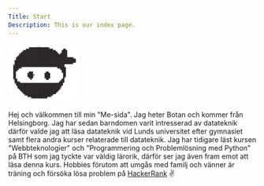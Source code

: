 ```yaml
---
Title: Start
Description: This is our index page.
---
```



![image](assets/img/ninja.png) 

Hej och välkommen till min "Me-sida". Jag heter Botan och kommer från Helsingborg. Jag har sedan barndomen varit intresserad av datateknik därför valde jag att läsa datateknik vid Lunds universitet efter gymnasiet samt flera andra kurser relaterade till datateknik. Jag har tidigare läst kursen "Webbteknologier" och "Programmering och Problemlösning med Python" på BTH som jag tyckte var väldig lärorik, därför ser jag även fram emot att läsa denna kurs. Hobbies förutom att umgås med familj och vänner är träning och försöka lösa problem på [HackerRank](https://www.hackerrank.com/) ✌
